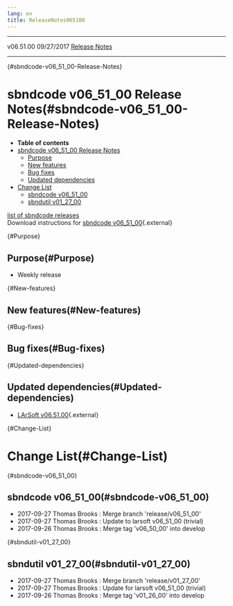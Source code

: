 ```yaml
---
lang: en
title: ReleaseNotes065100
---
```


  ----------- ------------ -- -- ------------------------------------------------------
  v06.51.00   09/27/2017         [Release Notes](ReleaseNotes065100.html)
  ----------- ------------ -- -- ------------------------------------------------------

{#sbndcode-v06_51_00-Release-Notes}

sbndcode v06\_51\_00 Release Notes(#sbndcode-v06_51_00-Release-Notes)
======================================================================================

-   **Table of contents**
-   [sbndcode v06\_51\_00 Release
    Notes](#sbndcode-v06_51_00-Release-Notes)
    -   [Purpose](#Purpose)
    -   [New features](#New-features)
    -   [Bug fixes](#Bug-fixes)
    -   [Updated dependencies](#Updated-dependencies)
-   [Change List](#Change-List)
    -   [sbndcode v06\_51\_00](#sbndcode-v06_51_00)
    -   [sbndutil v01\_27\_00](#sbndutil-v01_27_00)

[list of sbndcode
releases](List_of_SBND_code_releases.html)\
Download instructions for [sbndcode
v06\_51\_00](http://scisoft.fnal.gov/scisoft/bundles/sbnd/v06_51_00/sbndcode-v06_51_00.html){.external}

{#Purpose}

Purpose(#Purpose)
----------------------------------

-   Weekly release

{#New-features}

New features(#New-features)
--------------------------------------------

{#Bug-fixes}

Bug fixes(#Bug-fixes)
--------------------------------------

{#Updated-dependencies}

Updated dependencies(#Updated-dependencies)
------------------------------------------------------------

-   [LArSoft
    v06.51.00](https://cdcvs.fnal.gov/redmine/projects/larsoft/wiki/ReleaseNotes065100){.external}

{#Change-List}

Change List(#Change-List)
==========================================

{#sbndcode-v06_51_00}

sbndcode v06\_51\_00(#sbndcode-v06_51_00)
----------------------------------------------------------

-   2017-09-27 Thomas Brooks : Merge branch \'release/v06\_51\_00\'
-   2017-09-27 Thomas Brooks : Update to larsoft v06\_51\_00 (trivial)
-   2017-09-26 Thomas Brooks : Merge tag \'v06\_50\_00\' into develop

{#sbndutil-v01_27_00}

sbndutil v01\_27\_00(#sbndutil-v01_27_00)
----------------------------------------------------------

-   2017-09-27 Thomas Brooks : Merge branch \'release/v01\_27\_00\'
-   2017-09-27 Thomas Brooks : Update for larsoft v06\_51\_00 (trivial)
-   2017-09-26 Thomas Brooks : Merge tag \'v01\_26\_00\' into develop
